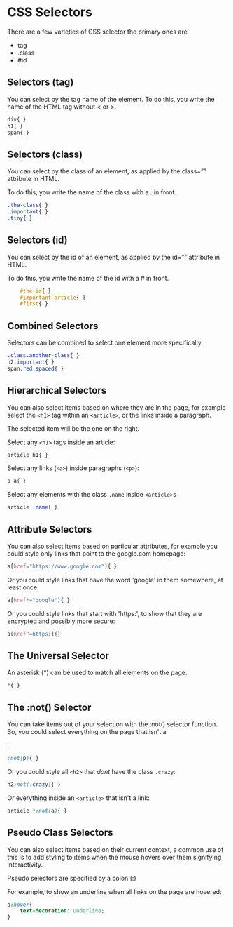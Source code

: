 # CSS Selectors
There are a few varieties of CSS selector the primary ones are

- tag
- .class
- #id

## Selectors (tag)

You can select by the tag name of the element. To do this, you write the name of the HTML tag without < or >.

```css
div{ }
h1{ }
span{ }
```

## Selectors (class)
You can select by the class of an element, as applied by the class=”” attribute in HTML.

To do this, you write the name of the class with a . in front.

```css
.the-class{ }
.important{ }
.tiny{ }
```

## Selectors (id)
You can select by the id of an element, as applied by the id=”” attribute in HTML.

To do this, you write the name of the id with a # in front.

```css
	#the-id{ }
	#important-article{ }
	#first{ }
```

## Combined Selectors
Selectors can be combined to select one element more specifically.

```css
.class.another-class{ }
h2.important{ }
span.red.spaced{ }
```

## Hierarchical Selectors
You can also select items based on where they are in the page, for example select the `<h1>` tag within an `<article>`, or the links inside a paragraph.

The selected item will be the one on the right.

Select any `<h1>` tags inside an article:
```css
article h1{ }
```

Select any links (`<a>`) inside paragraphs (`<p>`):
```css
p a{ }
```

Select any elements with the class `.name` inside `<article>`s
```css
article .name{ }
```

## Attribute Selectors
You can also select items based on particular attributes, for example you could style only links that point to the google.com homepage:
```css
a[href="https://www.google.com"]{ }
```

Or you could style links that have the word 'google' in them somewhere, at least once:
```css
a[href*="google"]{ }
```

Or you could style links that start with 'https:', to show that they are encrypted and possibly more secure:
```css
a[href^=https:]{}
```

## The Universal Selector
An asterisk (\*) can be used to match all elements on the page.

```css
*{ }
```

## The :not() Selector
You can take items out of your selection with the :not() selector function.
So, you could select everything on the page that isn’t a <p>:
```css
:not(p){ }
```

Or you could style all `<h2>` that *dont* have the class `.crazy`:
```css
h2:not(.crazy){ }
```

Or everything inside an `<article>` that isn't a link:
```css
article *:not(a){ }
```

## Pseudo Class Selectors
You can also select items based on their current context, a common use of this is to add styling to items when the mouse hovers over them signifying interactivity.

Pseudo selectors are specified by a colon (:)

For example, to show an underline when all links on the page are hovered:
```css
a:hover{
	text-decoration: underline;
}
```
